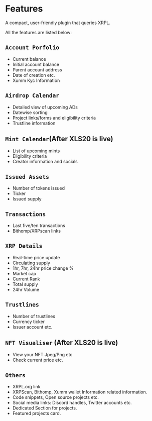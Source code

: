 # Features

A compact, user-friendly plugin that queries XRPL.

All the features are listed below:

## `Account Porfolio`

- Current balance
- Initial account balance 
- Parent account address 
- Date of creation etc.
- Xumm Kyc Information

## `Airdrop Calendar` 

- Detailed view of upcoming ADs
- Datewise sorting
- Project links/forms and eligibility criteria
- Trustline information

## `Mint Calendar`(After XLS20 is live)

- List of upcoming mints
- Eligibility criteria
- Creator information and socials

## `Issued Assets` 
- Number of tokens issued 
- Ticker 
- Issued supply

## `Transactions`

- Last five/ten transactions
- Bithomp/XRPscan links 

## `XRP Details`

- Real-time price update
- Circulating supply
- 1hr, 7hr, 24hr price change %
- Market cap
- Current Rank
- Total supply
- 24hr Volume

## `Trustlines`

- Number of trustlines 
- Currency ticker 
- Issuer account etc.

## `NFT Visualiser` (After XLS20 is live)

- View your NFT Jpeg/Png etc
- Check current price etc.

## `Others`

- XRPL.org link
- XRPScan, Bithomp, Xumm wallet Information related information.
- Code snippets, Open source projects etc.
- Social media links: Discord handles, Twitter accounts etc.
- Dedicated Section for projects.
- Featured projects card.

